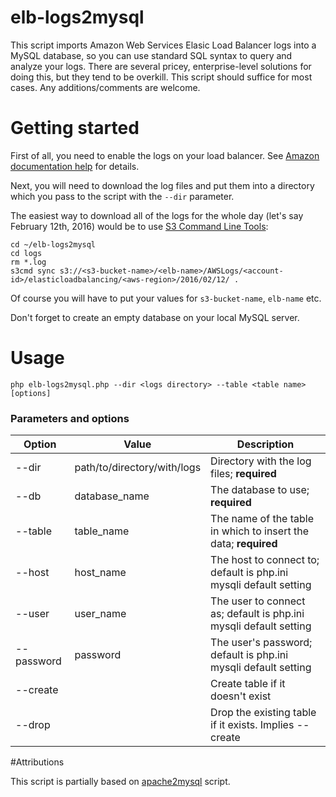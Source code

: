 # elb-logs2mysql
This script imports Amazon Web Services Elasic Load Balancer logs into a MySQL database, so you can use standard SQL syntax to query and analyze your logs. There are several pricey, enterprise-level solutions for doing this, but they tend to be overkill. This script should suffice for most cases. Any additions/comments are welcome.

# Getting started

First of all, you need to enable the logs on your load balancer. See [Amazon documentation help](http://docs.aws.amazon.com/ElasticLoadBalancing/latest/DeveloperGuide/enable-access-logs.html) for details.

Next, you will need to download the log files and put them into a directory which you pass to the script with the `--dir` parameter.

The easiest way to download all of the logs for the whole day (let's say February 12th, 2016) would be to use [S3 Command Line Tools](http://s3tools.org/s3cmd):

```
cd ~/elb-logs2mysql
cd logs
rm *.log
s3cmd sync s3://<s3-bucket-name>/<elb-name>/AWSLogs/<account-id>/elasticloadbalancing/<aws-region>/2016/02/12/ .
```
Of course you will have to put your values for `s3-bucket-name`, `elb-name` etc.

Don't forget to create an empty database on your local MySQL server.

# Usage

```
php elb-logs2mysql.php --dir <logs directory> --table <table name> [options]
```

### Parameters and options

| Option | Value | Description |
|---|---|---|
| --dir | path/to/directory/with/logs | Directory with the log files; **required**
| --db | database_name | The database to use; **required**
| --table | table_name | The name of the table in which to insert the data; **required**
| --host | host_name | The host to connect to; default is php.ini mysqli default setting
| --user | user_name | The user to connect as; default is php.ini mysqli default setting
| --password | password | The user's password; default is php.ini mysqli default setting
| --create |   | Create table if it doesn't exist
| --drop |   | Drop the existing table if it exists. Implies --create

#Attributions

This script is partially based on [apache2mysql](http://www.startupcto.com/server-tech/apache/importing-apache-httpd-logs-into-mysql) script.